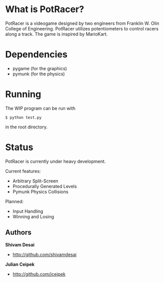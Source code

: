 What is PotRacer?
=================
PotRacer is a videogame designed by two engineers from Franklin W. Olin College of Engineering.  PotRacer utilizes potentiometers to control racers along a track.  The game is inspired by MarioKart.

Dependencies
============

- pygame (for the graphics)
- pymunk (for the physics)

Running
========
The WIP program can be run with

    $ python test.py

in the root directory.

Status
======
PotRacer is currently under heavy development.

Current features:

- Arbitrary Split-Screen
- Procedurally Generated Levels
- Pymunk Physics Collisions

Planned:

- Input Handling
- Winning and Losing


Authors
-------

**Shivam Desai**

+ http://github.com/shivamdesai

**Julian Ceipek**

+ http://github.com/jceipek
